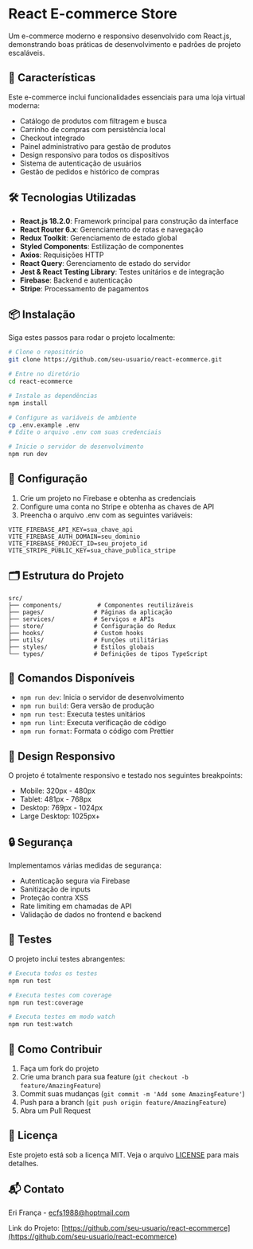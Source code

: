 # React E-commerce Store

Um e-commerce moderno e responsivo desenvolvido com React.js, demonstrando boas práticas de desenvolvimento e padrões de projeto escaláveis.

## 🚀 Características

Este e-commerce inclui funcionalidades essenciais para uma loja virtual moderna:

- Catálogo de produtos com filtragem e busca
- Carrinho de compras com persistência local
- Checkout integrado
- Painel administrativo para gestão de produtos
- Design responsivo para todos os dispositivos
- Sistema de autenticação de usuários
- Gestão de pedidos e histórico de compras

## 🛠️ Tecnologias Utilizadas

- **React.js 18.2.0**: Framework principal para construção da interface
- **React Router 6.x**: Gerenciamento de rotas e navegação
- **Redux Toolkit**: Gerenciamento de estado global
- **Styled Components**: Estilização de componentes
- **Axios**: Requisições HTTP
- **React Query**: Gerenciamento de estado do servidor
- **Jest & React Testing Library**: Testes unitários e de integração
- **Firebase**: Backend e autenticação
- **Stripe**: Processamento de pagamentos

## 📦 Instalação

Siga estes passos para rodar o projeto localmente:

```bash
# Clone o repositório
git clone https://github.com/seu-usuario/react-ecommerce.git

# Entre no diretório
cd react-ecommerce

# Instale as dependências
npm install

# Configure as variáveis de ambiente
cp .env.example .env
# Edite o arquivo .env com suas credenciais

# Inicie o servidor de desenvolvimento
npm run dev
```

## 🔧 Configuração

1. Crie um projeto no Firebase e obtenha as credenciais
2. Configure uma conta no Stripe e obtenha as chaves de API
3. Preencha o arquivo .env com as seguintes variáveis:

```env
VITE_FIREBASE_API_KEY=sua_chave_api
VITE_FIREBASE_AUTH_DOMAIN=seu_dominio
VITE_FIREBASE_PROJECT_ID=seu_projeto_id
VITE_STRIPE_PUBLIC_KEY=sua_chave_publica_stripe
```

## 🗂️ Estrutura do Projeto

```
src/
├── components/          # Componentes reutilizáveis
├── pages/              # Páginas da aplicação
├── services/           # Serviços e APIs
├── store/              # Configuração do Redux
├── hooks/              # Custom hooks
├── utils/              # Funções utilitárias
├── styles/             # Estilos globais
└── types/              # Definições de tipos TypeScript
```

## 🚥 Comandos Disponíveis

- `npm run dev`: Inicia o servidor de desenvolvimento
- `npm run build`: Gera versão de produção
- `npm run test`: Executa testes unitários
- `npm run lint`: Executa verificação de código
- `npm run format`: Formata o código com Prettier

## 📱 Design Responsivo

O projeto é totalmente responsivo e testado nos seguintes breakpoints:
- Mobile: 320px - 480px
- Tablet: 481px - 768px
- Desktop: 769px - 1024px
- Large Desktop: 1025px+

## 🔒 Segurança

Implementamos várias medidas de segurança:

- Autenticação segura via Firebase
- Sanitização de inputs
- Proteção contra XSS
- Rate limiting em chamadas de API
- Validação de dados no frontend e backend

## 🧪 Testes

O projeto inclui testes abrangentes:

```bash
# Executa todos os testes
npm run test

# Executa testes com coverage
npm run test:coverage

# Executa testes em modo watch
npm run test:watch
```

## 🤝 Como Contribuir

1. Faça um fork do projeto
2. Crie uma branch para sua feature (`git checkout -b feature/AmazingFeature`)
3. Commit suas mudanças (`git commit -m 'Add some AmazingFeature'`)
4. Push para a branch (`git push origin feature/AmazingFeature`)
5. Abra um Pull Request

## 📝 Licença

Este projeto está sob a licença MIT. Veja o arquivo [LICENSE](LICENSE) para mais detalhes.

## 📬 Contato

Eri França - ecfs1988@hoptmail.com

Link do Projeto: [https://github.com/seu-usuario/react-ecommerce](https://github.com/seu-usuario/react-ecommerce)
